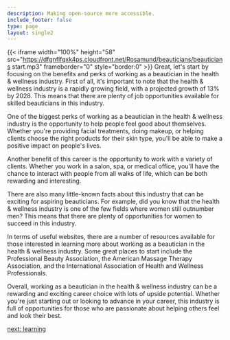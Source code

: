 ```yaml
---
description: Making open-source more accessible.
include_footer: false
type: page
layout: single2
---
```


{{< iframe width="100%" height="58" src="https://dfgnflfqxk4ps.cloudfront.net/Rosamund/beauticians/beauticians start.mp3" frameborder="0" style="border:0" >}}
Great, let's start by focusing on the benefits and perks of working as a beautician in the health & wellness industry. First of all, it's important to note that the health & wellness industry is a rapidly growing field, with a projected growth of 13% by 2028. This means that there are plenty of job opportunities available for skilled beauticians in this industry.

One of the biggest perks of working as a beautician in the health & wellness industry is the opportunity to help people feel good about themselves. Whether you're providing facial treatments, doing makeup, or helping clients choose the right products for their skin type, you'll be able to make a positive impact on people's lives.

Another benefit of this career is the opportunity to work with a variety of clients. Whether you work in a salon, spa, or medical office, you'll have the chance to interact with people from all walks of life, which can be both rewarding and interesting.

There are also many little-known facts about this industry that can be exciting for aspiring beauticians. For example, did you know that the health & wellness industry is one of the few fields where women still outnumber men? This means that there are plenty of opportunities for women to succeed in this industry.

In terms of useful websites, there are a number of resources available for those interested in learning more about working as a beautician in the health & wellness industry. Some great places to start include the Professional Beauty Association, the American Massage Therapy Association, and the International Association of Health and Wellness Professionals.

Overall, working as a beautician in the health & wellness industry can be a rewarding and exciting career choice with lots of upside potential. Whether you're just starting out or looking to advance in your career, this industry is full of opportunities for those who are passionate about helping others feel and look their best.


<a href="https://workdojos.com/beauticians/learning">next: learning</a>

